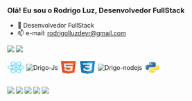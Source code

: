 ### Olá! Eu sou o Rodrigo Luz, Desenvolvedor FullStack

- 🔭 Desenvolvedor FullStack
- 📫 e-mail: rodrigolluzdevr@gmail.com

<div> 
  <ahref="https://www.linkedin.com/in/rodrigolluz/">
  <img height="180em" src="https://github-readme-stats.vercel.app/api?username=rodrigolluzdevr&rank_icon-github=true&theme=dark"/>
  <img height="180em" src="https://github-readme-stats.vercel.app/api/top-langs/?username=rodrigolluzdevr&hide_progress=true&theme=dark"/>
    
</div>
 
<div style="display: inline_block"><br>
  
  <img align="center" alt="Drigo-React" height="30" width="40" src="https://raw.githubusercontent.com/devicons/devicon/master/icons/react/react-original.svg">
  <img align="center" alt="Drigo-Js" height="30" width="40" src="https://cdn.jsdelivr.net/gh/devicons/devicon/icons/javascript/javascript-plain.svg">
  <img align="center" alt="Drigo-HTML" height="30" width="40" src="https://raw.githubusercontent.com/devicons/devicon/master/icons/html5/html5-original.svg">
  <img align="center" alt="Drigo-CSS" height="30" width="40" src="https://raw.githubusercontent.com/devicons/devicon/master/icons/css3/css3-original.svg">
  <img align="center" alt="Drigo-nodejs" height="30" width="40" src="https://cdn.jsdelivr.net/gh/devicons/devicon/icons/nodejs/nodejs-plain-wordmark.svg">
  <img align="center" alt="Drigo-Python" height="30" width="40" src="https://raw.githubusercontent.com/devicons/devicon/master/icons/python/python-original.svg">
</div> 
  
  ##

<div>
  <a href="https://www.linkedin.com/in/rodrigolluz/" target="_blank"><img src="https://img.shields.io/badge/-LinkedIn-%230077B5?style=for-the-badge&logo=linkedin&logoColor=white" target="_blank"></a>
  <a href = "mailto:rodrigolluzdevr@gmail.com"><img src="https://img.shields.io/badge/-Gmail-%23333?style=for-the-badge&logo=gmail&logoColor=white" target="_blank"></a>
  <a href="https://discord.gg/Qd4DEtym" target="_blank"><img src="https://img.shields.io/badge/Discord-7289DA?style=for-the-badge&logo=discord&logoColor=white" target="_blank"></a>
  <a href="https://www.instagram.com/rodrigolluz/" target="_blank"><img src="https://img.shields.io/badge/-Instagram-%23E4405F?style=for-the-badge&logo=instagram&logoColor=white" target="_blank"></a>
  <a href="https://www.youtube.com/channel/UCIcLjxaG7AiR2HLXrCTPjGQ" target="_blank"><img src="https://img.shields.io/badge/YouTube-FF0000?style=for-the-badge&logo=youtube&logoColor=white" target="_blank"></a>
</div>
